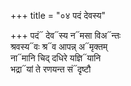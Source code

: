 +++
title = "०४ पदं देवस्य"

+++
पदं᳓ देव᳓स्य न᳓मसा विअ᳓न्तः  
श्रवस्य᳓वः श्र᳓व आपन्न् अ᳓मृक्तम्  
ना᳓मानि चिद् दधिरे यज्ञि᳓यानि  
भद्रा᳓यां ते रणयन्त सं᳓दृष्टौ